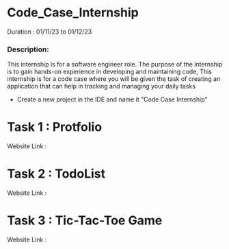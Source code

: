 # Code_Case_Internship

Duration : 01/11/23 to 01/12/23
### Description:
 
This internship is for a software engineer role. The purpose of the internship is to gain hands-on experience in developing and maintaining code,
This internship is for a code case where you will be given the task of creating an application that can help in tracking and managing your daily tasks
- Create a new project in the IDE and name it "Code Case Internship"

# Task 1 : Protfolio

Website Link : 

# Task 2 : TodoList

Website Link : 

# Task 3 : Tic-Tac-Toe Game 

Website Link : 


